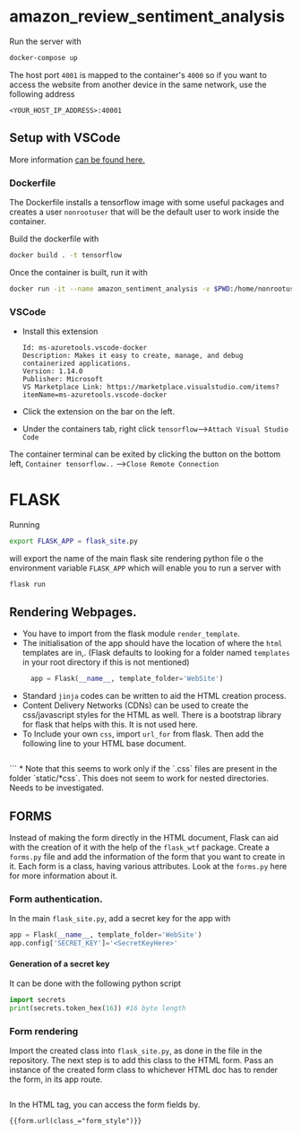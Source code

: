 # amazon_review_sentiment_analysis
Run the server with
```bash
docker-compose up
```
The host port `4001` is mapped to the container's `4000` so if you want to access the website from another device in the same network, use the following address 
```
<YOUR_HOST_IP_ADDRESS>:40001
```
## Setup with VSCode

More information [can be found here.](https://code.visualstudio.com/docs/remote/create-dev-container#_set-up-a-folder-to-run-in-a-container) 

### Dockerfile

The Dockerfile installs a tensorflow image with some useful packages and creates a user `nonrootuser` that will be the default user to work inside the container.

Build the dockerfile with

``` bash
docker build . -t tensorflow
```

Once the container is built, run it with

```bash
docker run -it --name amazon_sentiment_analysis -v $PWD:/home/nonrootuser/codes/ --gpus all tensorflow
```

### VSCode

* Install this extension

  ```text
  Id: ms-azuretools.vscode-docker
  Description: Makes it easy to create, manage, and debug containerized applications.
  Version: 1.14.0
  Publisher: Microsoft
  VS Marketplace Link: https://marketplace.visualstudio.com/items?itemName=ms-azuretools.vscode-docker
  ```

* Click the extension on the bar on the left.

* Under the containers tab, right click `tensorflow`-->`Attach Visual Studio Code`

The container terminal can be exited by clicking the button on the bottom left, `Container tensorflow..` -->`Close Remote Connection`



# FLASK
Running 
```bash
export FLASK_APP = flask_site.py
```
will export the name of the main flask site rendering python file o the environment variable `FLASK_APP` which will enable you to run a server with

```bash
flask run
```
## Rendering Webpages.
* You have to import from the flask module `render_template`.
* The initialisation of the app should have the location of where the `html` templates are in,. (Flask defaults to looking for a folder named `templates` in your root directory if this is not mentioned)
  ```python
    app = Flask(__name__, template_folder='WebSite')
  ```
* Standard `jinja` codes can be written to aid the HTML creation process.
* Content Delivery Networks (CDNs) can be used to create the css/javascript styles for the HTML as well. There is a bootstrap library for flask that helps with this. It is not used here.
* To Include your own `css`, import `url_for` from flask. Then add the following line to your HTML base document.
  ```html
 <link rel="stylesheet" type="text/css" href="{{url_for('static', filename='index.css')}}">  
  ```
  * Note that this seems to work only if the `.css` files are present in the folder `static/*css`. This does not seem to work for nested directories. Needs to be investigated.

## FORMS
Instead of making the form directly in the HTML document, Flask can aid with the creation of it with the help of the `flask_wtf` package.
Create a `forms.py` file and add the information of the form that you want to create in it. Each form is a class, having various attributes.
Look at the `forms.py` here for more information about it.

### Form authentication.
In the main `flask_site.py`, add a secret key for the app with 
``` python
app = Flask(__name__, template_folder='WebSite')
app.config['SECRET_KEY']='<SecretKeyHere>'

```
#### Generation of a secret key
It can be done with the following python script
```python
import secrets
print(secrets.token_hex(16)) #16 byte length
```
### Form rendering
Import the created class into `flask_site.py`, as done in the file in the repository.
The next step is to add this class to the HTML form. Pass an instance of the created form class to whichever HTML doc has to render the form, in its app route.
```python

```
In the HTML tag, you can access the form fields by.
```jinja
{{form.url(class_="form_style")}}
```